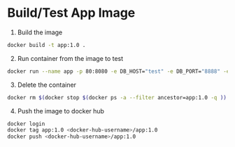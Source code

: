 # Build/Test App Image
1. Build the image
```bash
docker build -t app:1.0 .
```
2. Run container from the image to test
```bash
docker run --name app -p 80:8080 -e DB_HOST="test" -e DB_PORT="8888" -e VAULT_ADDR="http://127.0.0.1:8200" -e VAULT_TOKEN="test" app:1.0
```
3. Delete the container
```bash
docker rm $(docker stop $(docker ps -a --filter ancestor=app:1.0 -q ))
```
4. Push the image to docker hub
```bash
docker login
docker tag app:1.0 <docker-hub-username>/app:1.0
docker push <docker-hub-username>/app:1.0
```